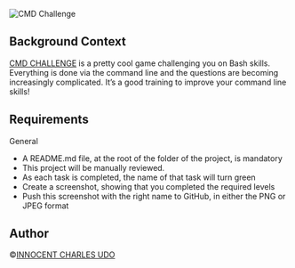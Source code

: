 ![CMD Challenge](https://s3.amazonaws.com/intranet-projects-files/holbertonschool-sysadmin_devops/324/06AChAO.png)

## Background Context
[CMD CHALLENGE](https://cmdchallenge.com/) is a pretty cool game challenging you on Bash skills. Everything is done via the command line and the questions are becoming increasingly complicated. It’s a good training to improve your command line skills!

## Requirements
General
* A README.md file, at the root of the folder of the project, is mandatory
* This project will be manually reviewed.
* As each task is completed, the name of that task will turn green
* Create a screenshot, showing that you completed the required levels
* Push this screenshot with the right name to GitHub, in either the PNG or JPEG format

## Author
©[INNOCENT CHARLES UDO](https://github.com/walabouguera996)
